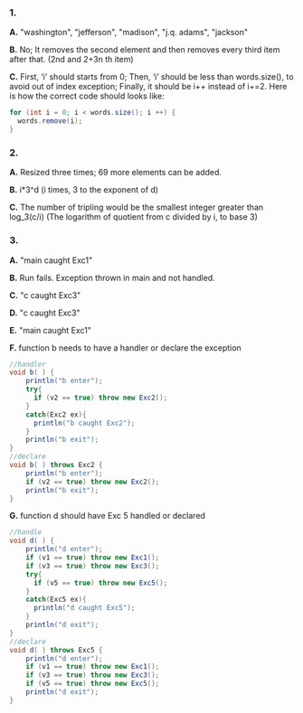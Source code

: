 ### 1.
**A.** "washington", "jefferson", "madison", "j.q. adams", "jackson"

**B.** No; It removes the second element and then removes every third item after that. (2nd and 2+3n th item) 

**C.** First, ‘i’ should starts from 0; Then, ‘i’ should be less than words.size(), to avoid out of index exception; Finally, it should be i++ instead of i+=2.
Here is how the correct code should looks like:
```JAVA
for (int i = 0; i < words.size(); i ++) {
  words.remove(i); 
}
```

### 2.
**A.** Resized three times; 69 more elements can be added.

**B.** i*3^d (i times, 3 to the exponent of d)

**C.** The number of tripling would be the smallest integer greater than log_3(c/i) (The logarithm of quotient from c divided by i, to base 3)

### 3.
**A.** "main caught Exc1"

**B.** Run fails. Exception thrown in main and not handled.

**C.** "c caught Exc3"

**D.** "c caught Exc3"

**E.** "main caught Exc1"

**F.** function b needs to have a handler or declare the exception
```JAVA
//handler
void b( ) {
    println("b enter");
    try{
      if (v2 == true) throw new Exc2();
    }
    catch(Exc2 ex){
      println("b caught Exc2");
    }
    println("b exit");
}
//declare
void b( ) throws Exc2 {
    println("b enter");
    if (v2 == true) throw new Exc2();
    println("b exit");
}
```

**G.** function d should have Exc 5 handled or declared
```JAVA
//handle
void d( ) {
    println("d enter");
    if (v1 == true) throw new Exc1();
    if (v3 == true) throw new Exc3();
    try{
      if (v5 == true) throw new Exc5();
    }
    catch(Exc5 ex){
      println("d caught Exc5");
    }
    println("d exit");
}
//declare
void d( ) throws Exc5 {
    println("d enter");
    if (v1 == true) throw new Exc1();
    if (v3 == true) throw new Exc3();
    if (v5 == true) throw new Exc5();
    println("d exit");
}
```
